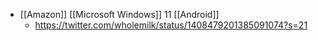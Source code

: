 - [[Amazon]] [[Microsoft Windows]] 11 [[Android]]
    - https://twitter.com/wholemilk/status/1408479201385091074?s=21
